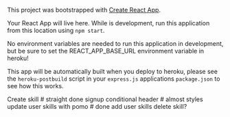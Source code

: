 This project was bootstrapped with [Create React App](https://github.com/facebook/create-react-app).

Your React App will live here.  While is development, run this application from this location using `npm start`.


No environment variables are needed to run this application in development, but be sure to set the REACT_APP_BASE_URL environment variable in heroku!

This app will be automatically built when you deploy to heroku, please see the `heroku-postbuild` script in your `express.js` applications `package.json` to see how this works.



Create skill # straight done
signup
conditional header # almost
styles
update user skills with pomo # done
add user skills
delete skill?
